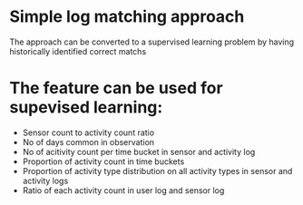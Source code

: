 # Simple log matching approach
The approach can be converted to a supervised learning problem by having historically identified correct matchs

# The feature can be used for supevised learning:
* Sensor count to activity count ratio
* No of days common in observation
* No of acitivity count per time bucket in sensor and activity log
* Proportion of activity count in time buckets
* Proportion of activity type distribution on all activity types in sensor and activity logs
* Ratio of each activity count in user log and sensor log
